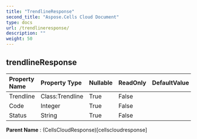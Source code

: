 ```yaml
---
title: "TrendlineResponse"
second_title: "Aspose.Cells Cloud Document"
type: docs
url: /trendlineresponse/
description: ""
weight: 50
---
```


## **trendlineResponse**

 

| Property Name | Property Type | Nullable |  ReadOnly | DefaultValue | Description | 
| :- | :- | :- |:- |  :- | :- |
| Trendline | Class:Trendline | True |  False |  |  |  
| Code | Integer | True |  False |  |  |  
| Status | String | True |  False |  |  |  

**Parent Name** : (CellsCloudResponse)[cellscloudresponse]

